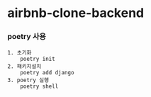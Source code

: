 # airbnb-clone-backend


### poetry 사용
    1. 초기화
        poetry init
    2. 패키지설치
        poetry add django
    3. poetry 실행
        poetry shell
